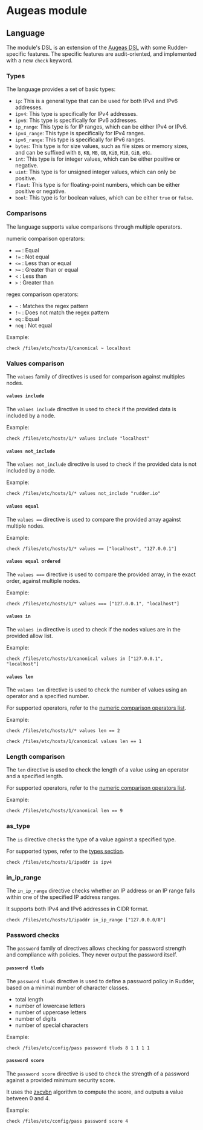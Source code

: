 # Augeas module

## Language

The module's DSL is an extension of the [Augeas DSL](https://augeas.net/docs/augeas.html) with some Rudder-specific
features.
The specific features are audit-oriented, and implemented with a new `check` keyword.

### Types

The language provides a set of basic types:

* `ip`: This is a general type that can be used for both IPv4 and IPv6 addresses.
* `ipv4`: This type is specifically for IPv4 addresses.
* `ipv6`: This type is specifically for IPv6 addresses.
* `ip_range`: This type is for IP ranges, which can be either IPv4 or IPv6.
* `ipv4_range`: This type is specifically for IPv4 ranges.
* `ipv6_range`: This type is specifically for IPv6 ranges.
* `bytes`: This type is for size values, such as file sizes or memory sizes, and can be suffixed with `B`, `KB`, `MB`,
  `GB`, `KiB`, `MiB`, `GiB`, etc.
* `int`: This type is for integer values, which can be either positive or negative.
* `uint`: This type is for unsigned integer values, which can only be positive.
* `float`: This type is for floating-point numbers, which can be either positive or negative.
* `bool`: This type is for boolean values, which can be either `true` or `false`.

### Comparisons

The language supports value comparisons through multiple operators.

numeric comparison operators: <a name="numeric-comparison-operators"></a>

* `==` :  Equal
* `!=` :  Not equal
* `<=` :  Less than or equal
* `>=` :  Greater than or equal
* `<` :   Less than
* `>` :   Greater than

regex comparison operators:

* `~` :   Matches the regex pattern
* `!~` :  Does not match the regex pattern
* `eq` :  Equal
* `neq` : Not equal

Example:

```augeas
check /files/etc/hosts/1/canonical ~ localhost
```

### Values comparison

The `values` family of directives is used for comparison against multiples nodes.

#### `values include`

The `values include` directive is used to check if the provided data is included by a node.

Example:

```augeas
check /files/etc/hosts/1/* values include "localhost"
```
#### `values not_include`

The `values not_include` directive is used to check if the provided data is not included by a node.

Example:

```augeas
check /files/etc/hosts/1/* values not_include "rudder.io"
```

#### `values equal`

The `values ==` directive is used to compare the provided array against multiple nodes.

Example:

```augeas
check /files/etc/hosts/1/* values == ["localhost", "127.0.0.1"]
```

#### `values equal ordered`

The `values ===` directive is used to compare the provided array, in the exact order, against multiple nodes.

Example:

```augeas
check /files/etc/hosts/1/* values === ["127.0.0.1", "localhost"]
```

#### `values in`

The `values in` directive is used to check if the nodes values are in the provided allow list.

Example:

```augeas
check /files/etc/hosts/1/canonical values in ["127.0.0.1", "localhost"]
```

#### `values len`

The `values len` directive is used to check the number of values using an operator and a specified number.

For supported operators, refer to the [numeric comparison operators list](#numeric-comparison-operators).

Example:

```augeas
check /files/etc/hosts/1/* values len == 2
```

```augeas
check /files/etc/hosts/1/canonical values len == 1
```

### Length comparison

The `len` directive is used to check the length of a value using an operator
and a specified length.

For supported operators, refer to the [numeric comparison operators list](#numeric-comparison-operators).

Example:

```augeas
check /files/etc/hosts/1/canonical len == 9
```

### as_type

The `is` directive checks the type of a value against a specified type.

For supported types, refer to the [types section](#types).

```augeas
check /files/etc/hosts/1/ipaddr is ipv4
```

### in_ip_range

The `in_ip_range` directive checks whether an IP address or an IP range falls
within one of the specified IP address ranges.

It supports both IPv4 and IPv6 addresses in CIDR format.

```augeas
check /files/etc/hosts/1/ipaddr in_ip_range ["127.0.0.0/8"]
```

### Password checks

The `password` family of directives allows checking for password strength and
compliance with policies. They never output the password itself.

#### `password tluds`

The `password tluds` directive is used to define a password policy in Rudder, based on a minimal number
of character classes.

* total length
* number of lowercase letters
* number of uppercase letters
* number of digits
* number of special characters

Example:

```augeas
check /files/etc/config/pass password tluds 8 1 1 1 1
```

#### `password score`

The `password score` directive is used to check the strength of a password against a provided minimum security score.

It uses the [zxcvbn](https://www.usenix.org/conference/usenixsecurity16/technical-sessions/presentation/wheeler)
algorithm to compute the score, and outputs a value between 0 and 4.

Example:

```augeas
check /files/etc/config/pass password score 4
```
